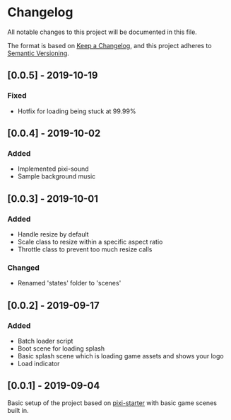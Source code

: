 # Changelog
All notable changes to this project will be documented in this file.

The format is based on [Keep a Changelog](https://keepachangelog.com/en/1.0.0/),
and this project adheres to [Semantic Versioning](https://semver.org/spec/v2.0.0.html).

## [0.0.5] - 2019-10-19
### Fixed
- Hotfix for loading being stuck at 99.99%

## [0.0.4] - 2019-10-02
### Added
- Implemented pixi-sound
- Sample background music

## [0.0.3] - 2019-10-01
### Added
- Handle resize by default
- Scale class to resize within a specific aspect ratio
- Throttle class to prevent too much resize calls
### Changed
- Renamed 'states' folder to 'scenes'

## [0.0.2] - 2019-09-17
### Added
- Batch loader script
- Boot scene for loading splash
- Basic splash scene which is loading game assets and shows your logo
- Load indicator

## [0.0.1] - 2019-09-04
Basic setup of the project based on [pixi-starter](https://github.com/florisdh/pixi-starter) with basic game scenes built in.
